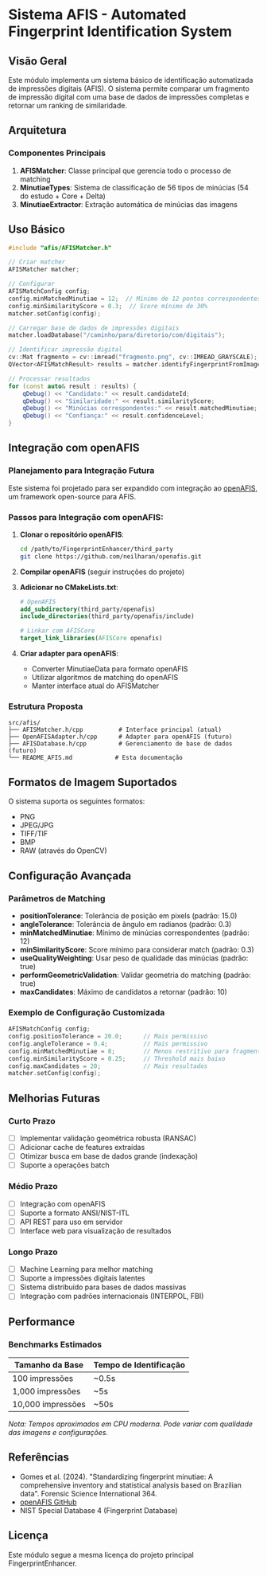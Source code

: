 # Sistema AFIS - Automated Fingerprint Identification System

## Visão Geral

Este módulo implementa um sistema básico de identificação automatizada de impressões digitais (AFIS). O sistema permite comparar um fragmento de impressão digital com uma base de dados de impressões completas e retornar um ranking de similaridade.

## Arquitetura

### Componentes Principais

1. **AFISMatcher**: Classe principal que gerencia todo o processo de matching
2. **MinutiaeTypes**: Sistema de classificação de 56 tipos de minúcias (54 do estudo + Core + Delta)
3. **MinutiaeExtractor**: Extração automática de minúcias das imagens

## Uso Básico

```cpp
#include "afis/AFISMatcher.h"

// Criar matcher
AFISMatcher matcher;

// Configurar
AFISMatchConfig config;
config.minMatchedMinutiae = 12;  // Mínimo de 12 pontos correspondentes
config.minSimilarityScore = 0.3;  // Score mínimo de 30%
matcher.setConfig(config);

// Carregar base de dados de impressões digitais
matcher.loadDatabase("/caminho/para/diretorio/com/digitais");

// Identificar impressão digital
cv::Mat fragmento = cv::imread("fragmento.png", cv::IMREAD_GRAYSCALE);
QVector<AFISMatchResult> results = matcher.identifyFingerprintFromImage(fragmento, 10);

// Processar resultados
for (const auto& result : results) {
    qDebug() << "Candidato:" << result.candidateId;
    qDebug() << "Similaridade:" << result.similarityScore;
    qDebug() << "Minúcias correspondentes:" << result.matchedMinutiae;
    qDebug() << "Confiança:" << result.confidenceLevel;
}
```

## Integração com openAFIS

### Planejamento para Integração Futura

Este sistema foi projetado para ser expandido com integração ao [openAFIS](https://github.com/neilharan/openafis), um framework open-source para AFIS.

### Passos para Integração com openAFIS:

1. **Clonar o repositório openAFIS**:
   ```bash
   cd /path/to/FingerprintEnhancer/third_party
   git clone https://github.com/neilharan/openafis.git
   ```

2. **Compilar openAFIS** (seguir instruções do projeto)

3. **Adicionar no CMakeLists.txt**:
   ```cmake
   # OpenAFIS
   add_subdirectory(third_party/openafis)
   include_directories(third_party/openafis/include)

   # Linkar com AFISCore
   target_link_libraries(AFISCore openafis)
   ```

4. **Criar adapter para openAFIS**:
   - Converter MinutiaeData para formato openAFIS
   - Utilizar algoritmos de matching do openAFIS
   - Manter interface atual do AFISMatcher

### Estrutura Proposta

```
src/afis/
├── AFISMatcher.h/cpp          # Interface principal (atual)
├── OpenAFISAdapter.h/cpp      # Adapter para openAFIS (futuro)
├── AFISDatabase.h/cpp         # Gerenciamento de base de dados (futuro)
└── README_AFIS.md            # Esta documentação
```

## Formatos de Imagem Suportados

O sistema suporta os seguintes formatos:
- PNG
- JPEG/JPG
- TIFF/TIF
- BMP
- RAW (através do OpenCV)

## Configuração Avançada

### Parâmetros de Matching

- **positionTolerance**: Tolerância de posição em pixels (padrão: 15.0)
- **angleTolerance**: Tolerância de ângulo em radianos (padrão: 0.3)
- **minMatchedMinutiae**: Mínimo de minúcias correspondentes (padrão: 12)
- **minSimilarityScore**: Score mínimo para considerar match (padrão: 0.3)
- **useQualityWeighting**: Usar peso de qualidade das minúcias (padrão: true)
- **performGeometricValidation**: Validar geometria do matching (padrão: true)
- **maxCandidates**: Máximo de candidatos a retornar (padrão: 10)

### Exemplo de Configuração Customizada

```cpp
AFISMatchConfig config;
config.positionTolerance = 20.0;      // Mais permissivo
config.angleTolerance = 0.4;          // Mais permissivo
config.minMatchedMinutiae = 8;        // Menos restritivo para fragmentos pequenos
config.minSimilarityScore = 0.25;     // Threshold mais baixo
config.maxCandidates = 20;            // Mais resultados
matcher.setConfig(config);
```

## Melhorias Futuras

### Curto Prazo
- [ ] Implementar validação geométrica robusta (RANSAC)
- [ ] Adicionar cache de features extraídas
- [ ] Otimizar busca em base de dados grande (indexação)
- [ ] Suporte a operações batch

### Médio Prazo
- [ ] Integração com openAFIS
- [ ] Suporte a formato ANSI/NIST-ITL
- [ ] API REST para uso em servidor
- [ ] Interface web para visualização de resultados

### Longo Prazo
- [ ] Machine Learning para melhor matching
- [ ] Suporte a impressões digitais latentes
- [ ] Sistema distribuído para bases de dados massivas
- [ ] Integração com padrões internacionais (INTERPOL, FBI)

## Performance

### Benchmarks Estimados

| Tamanho da Base | Tempo de Identificação |
|----------------|------------------------|
| 100 impressões | ~0.5s                  |
| 1,000 impressões | ~5s                  |
| 10,000 impressões | ~50s                |

*Nota: Tempos aproximados em CPU moderna. Pode variar com qualidade das imagens e configurações.*

## Referências

- Gomes et al. (2024). "Standardizing fingerprint minutiae: A comprehensive inventory and statistical analysis based on Brazilian data". Forensic Science International 364.
- [openAFIS GitHub](https://github.com/neilharan/openafis)
- NIST Special Database 4 (Fingerprint Database)

## Licença

Este módulo segue a mesma licença do projeto principal FingerprintEnhancer.
